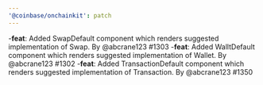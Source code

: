 ```yaml
---
'@coinbase/onchainkit': patch
---
```


-**feat**: Added SwapDefault component which renders suggested implementation of Swap. By @abcrane123 #1303
-**feat**: Added WalltDefault component which renders suggested implementation of Wallet. By @abcrane123 #1302
-**feat**: Added TransactionDefault component which renders suggested implementation of Transaction. By @abcrane123 #1350
